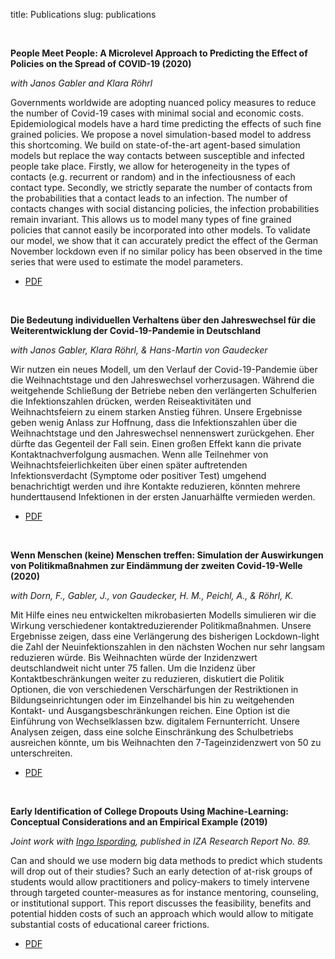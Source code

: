 title: Publications
slug: publications

<br/>

**People Meet People: A Microlevel Approach to Predicting the Effect of Policies on the
Spread of COVID-19 (2020)**

*with Janos Gabler and Klara Röhrl*

Governments worldwide are adopting nuanced policy measures to reduce the number of
Covid-19 cases with minimal social and economic costs. Epidemiological models have a
hard time predicting the effects of such fine grained policies. We propose a novel
simulation-based model to address this shortcoming. We build on state-of-the-art
agent-based simulation models but replace the way contacts between susceptible and
infected people take place. Firstly, we allow for heterogeneity in the types of contacts
(e.g. recurrent or random) and in the infectiousness of each contact type. Secondly, we
strictly separate the number of contacts from the probabilities that a contact leads to
an infection. The number of contacts changes with social distancing policies, the
infection probabilities remain invariant. This allows us to model many types of fine
grained policies that cannot easily be incorporated into other models. To validate our
model, we show that it can accurately predict the effect of the German November lockdown
even if no similar policy has been observed in the time series that were used to
estimate the model parameters.

- [PDF](https://www.iza.org/publications/dp/13899)

<br/>

**Die Bedeutung individuellen Verhaltens über den Jahreswechsel für die
Weiterentwicklung der Covid-19-Pandemie in Deutschland**

*with Janos Gabler, Klara Röhrl, & Hans-Martin von Gaudecker*

Wir nutzen ein neues Modell, um den Verlauf der Covid-19-Pandemie über die
Weihnachtstage und den Jahreswechsel vorherzusagen. Während die weitgehende Schließung
der Betriebe neben den verlängerten Schulferien die Infektionszahlen drücken, werden
Reiseaktivitäten und Weihnachtsfeiern zu einem starken Anstieg führen. Unsere Ergebnisse
geben wenig Anlass zur Hoffnung, dass die Infektionszahlen über die Weihnachtstage und
den Jahreswechsel nennenswert zurückgehen. Eher dürfte das Gegenteil der Fall sein.
Einen großen Effekt kann die private Kontaktnachverfolgung ausmachen. Wenn alle
Teilnehmer von Weihnachtsfeierlichkeiten über einen später auftretenden
Infektionsverdacht (Symptome oder positiver Test) umgehend benachrichtigt werden und
ihre Kontakte reduzieren, könnten mehrere hunderttausend Infektionen in der ersten
Januarhälfte vermieden werden.

- [PDF](https://www.iza.org/publications/s/99/)

<br/>

**Wenn Menschen (keine) Menschen treffen: Simulation der Auswirkungen von
Politikmaßnahmen zur Eindämmung der zweiten Covid-19-Welle (2020)**

*with Dorn, F., Gabler, J., von Gaudecker, H. M., Peichl, A., & Röhrl, K.*

Mit Hilfe eines neu entwickelten mikrobasierten Modells simulieren wir die Wirkung
verschiedener kontaktreduzierender Politikmaßnahmen. Unsere Ergebnisse zeigen, dass eine
Verlängerung des bisherigen Lockdown-light die Zahl der Neuinfektionszahlen in den
nächsten Wochen nur sehr langsam reduzieren würde. Bis Weihnachten würde der
Inzidenzwert deutschlandweit nicht unter 75 fallen. Um die Inzidenz über
Kontaktbeschränkungen weiter zu reduzieren, diskutiert die Politik Optionen, die von
verschiedenen Verschärfungen der Restriktionen in Bildungseinrichtungen oder im
Einzelhandel bis hin zu weitgehenden Kontakt- und Ausgangsbeschränkungen reichen. Eine
Option ist die Einführung von Wechselklassen bzw. digitalem Fernunterricht. Unsere
Analysen zeigen, dass eine solche Einschränkung des Schulbetriebs ausreichen könnte, um
bis Weihnachten den 7-Tageinzidenzwert von 50 zu unterschreiten.

- [PDF](https://www.ifo.de/publikationen/2020/aufsatz-zeitschrift/wenn-menschen-keine-menschen-treffen-simulation)

<br/>

**Early Identification of College Dropouts Using Machine-Learning: Conceptual
Considerations and an Empirical Example (2019)**

*Joint work with [Ingo Ispording](https://sites.google.com/view/ingoeisphording),
published in IZA Research Report No. 89.*

Can and should we use modern big data methods to predict which students will drop out of
their studies? Such an early detection of at-risk groups of students would allow
practitioners and policy-makers to timely intervene through targeted counter-measures as
for instance mentoring, counseling, or institutional support. This report discusses the
feasibility, benefits and potential hidden costs of such an approach which would allow
to mitigate substantial costs of educational career frictions.

- [PDF](http://ftp.iza.org/report_pdfs/iza_report_89.pdf)
